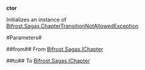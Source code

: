 **ctor**

Initializes an instance of [Bifrost.Sagas.ChapterTransitionNotAllowedException](Bifrost.Sagas.ChapterTransitionNotAllowedException)

#Parameters#


##from##
From [Bifrost.Sagas.IChapter](Bifrost.Sagas.IChapter)

##to##
To [Bifrost.Sagas.IChapter](Bifrost.Sagas.IChapter)
